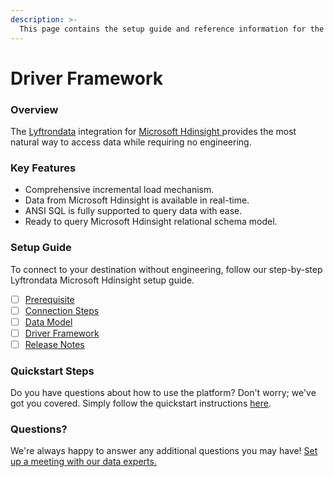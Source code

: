 ```yaml
---
description: >-
  This page contains the setup guide and reference information for the Microsoft Hdinsight source connector.
---
```


# Driver Framework

### Overview

The [Lyftrondata](https://www.lyftrondata.com/) integration for [Microsoft Hdinsight](https://www.lyftrondata.com/integration/microsoft-hdinsight/)[ ](https://www.lyftrondata.com/integration/microsoft-hdinsight/)provides the most natural way to access data while requiring no engineering.

### Key Features

* Comprehensive incremental load mechanism.
* Data from Microsoft Hdinsight is available in real-time.&#x20;
* ANSI SQL is fully supported to query data with ease.
* Ready to query Microsoft Hdinsight relational schema model.

### Setup Guide

To connect to your destination without engineering, follow our step-by-step Lyftrondata Microsoft Hdinsight setup guide.

* [ ] [Prerequisite](../../technology-analytics/microsoft-hdinsight/prerequisite.md)
* [ ] [Connection Steps](../../technology-analytics/microsoft-hdinsight/connection-steps.md)
* [ ] [Data Model](../../technology-analytics/microsoft-hdinsight/data-model/)
* [ ] [Driver Framework](../../technology-analytics/microsoft-hdinsight/driver-framework/)
* [ ] [Release Notes](../../technology-analytics/microsoft-hdinsight/release-notes.md)

### Quickstart Steps

Do you have questions about how to use the platform? Don't worry; we've got you covered. Simply follow the quickstart instructions [here](../../../quickstart-steps.md).

### Questions? <a href="#questions" id="questions"></a>

We're always happy to answer any additional questions you may have! [Set up a meeting with our data experts.](https://www.lyftrondata.com/book-a-meeting/)


